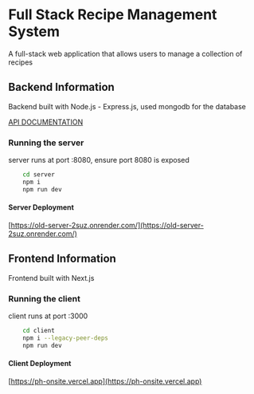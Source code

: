 # Full Stack Recipe Management System

A full-stack web application that allows users to manage a collection of recipes

## Backend Information

Backend built with Node.js - Express.js, used mongodb for the database

[API DOCUMENTATION](https://documenter.getpostman.com/view/22436257/2sA3kaBJdi)

### Running the server

server runs at port :8080, ensure port 8080 is exposed

```bash
    cd server
    npm i
    npm run dev
```

#### Server Deployment

[https://old-server-2suz.onrender.com/](https://old-server-2suz.onrender.com/)

## Frontend Information

Frontend built with Next.js

### Running the client

client runs at port :3000

```bash
    cd client
    npm i --legacy-peer-deps
    npm run dev
```

#### Client Deployment

[https://ph-onsite.vercel.app](https://ph-onsite.vercel.app)
